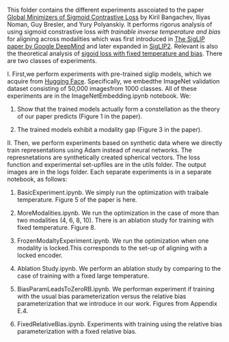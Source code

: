 This folder contains the different experiments asscoiated to the paper [Global Minimizers of Sigmoid Contrastive Loss]() by Kiril Bangachev, Iliyas Noman, Guy Bresler, and Yury Polyanskiy. It performs rigorus analysis of using sigmoid constrastive loss *with trainable inverse temperature and bias* for aligning across modalities which was first introduced in [The SigLIP paper by Google DeepMind](https://www.computer.org/csdl/proceedings-article/iccv/2023/071800l1941/1TJfkEkV3RC) and later expanded in [SigLIP2](https://arxiv.org/abs/2502.14786). Relevant is also the theoretical analysis of [sigoid loss with fixed temperature and bias](https://proceedings.mlr.press/v238/lee24a/lee24a.pdf).
There are two classes of experiments.

I. First,we perform experiments with pre-trained siglip models, which we acquire from [Hugging Face](https://huggingface.co/docs/transformers/en/model_doc/siglip). Specifically, we embedthe ImageNet validation dataset consisting of 50,000 imagesfrom 1000 classes. All of these experiments are in the ImageNetEmbedding.ipynb notebook. We:

1. Show that the trained models actually form a constellation as the theory of our paper predicts (Figure 1 in the paper).

2. The trained models exhibit a modality gap (Figure 3 in the paper).

II. Then, we perform experiments based on synthetic data where we directly train representations using Adam instead of neural networks. The represnetations are synthetically created spherical vectors. The loss function and experimental set-upfiles are in the utils folder. The output images are in the logs folder. Each separate experiments is in a separate notebook, as follows:

1. BasicExperiment.ipynb. We simply run the optimization with traibale temperature. Figure 5 of the paper is here.

2. MoreModalities.ipynb. We run the optimization in the case of more than two modalities (4, 6, 8, 10). There is an ablation study for training with fixed temperature. Figure 8.

3. FrozenModaltyExperiment.ipynb. We run the optimization when one modality is locked.This corresponds to the set-up of aligning with a locked encoder.

4. Ablation Study.ipynb. We perform an ablation study by comparing to the case of training with a fixed large temperature.

5. BiasParamLeadsToZeroRB.ipynb. We performan experiment if training with the usual bias parameterization versus the relative bias parameterization that we introduce in our work. Figures from Appendix E.4.     

6. FixedRelativeBias.ipynb. Experiments with training using the relative bias parameterization with a fixed relative bias. 


                                                        
                                                          

                                                    

